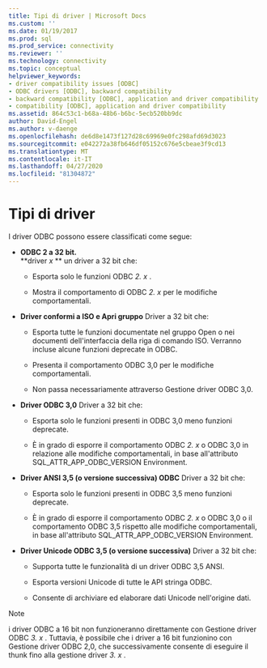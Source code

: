 ```yaml
---
title: Tipi di driver | Microsoft Docs
ms.custom: ''
ms.date: 01/19/2017
ms.prod: sql
ms.prod_service: connectivity
ms.reviewer: ''
ms.technology: connectivity
ms.topic: conceptual
helpviewer_keywords:
- driver compatibility issues [ODBC]
- ODBC drivers [ODBC], backward compatibility
- backward compatibility [ODBC], application and driver compatibility
- compatibility [ODBC], application and driver compatibility
ms.assetid: 864c53c1-b68a-48b6-b6bc-5ecb520bb9dc
author: David-Engel
ms.author: v-daenge
ms.openlocfilehash: de6d8e1473f127d28c69969e0fc298afd69d3023
ms.sourcegitcommit: e042272a38fb646df05152c676e5cbeae3f9cd13
ms.translationtype: MT
ms.contentlocale: it-IT
ms.lasthandoff: 04/27/2020
ms.locfileid: "81304872"
---
```

# <a name="types-of-drivers"></a>Tipi di driver
I driver ODBC possono essere classificati come segue:  
  
-   **ODBC 2 a 32 bit.**  
     **driver _x_ ** un driver a 32 bit che:  
  
    -   Esporta solo le funzioni ODBC *2. x* .  
  
    -   Mostra il comportamento di ODBC *2. x* per le modifiche comportamentali.  
  
-   **Driver conformi a ISO e Apri gruppo** Driver a 32 bit che:  
  
    -   Esporta tutte le funzioni documentate nel gruppo Open o nei documenti dell'interfaccia della riga di comando ISO. Verranno incluse alcune funzioni deprecate in ODBC.  
  
    -   Presenta il comportamento ODBC 3,0 per le modifiche comportamentali.  
  
    -   Non passa necessariamente attraverso Gestione driver ODBC 3,0.  
  
-   **Driver ODBC 3,0** Driver a 32 bit che:  
  
    -   Esporta solo le funzioni presenti in ODBC 3,0 meno funzioni deprecate.  
  
    -   È in grado di esporre il comportamento ODBC *2. x* o ODBC 3,0 in relazione alle modifiche comportamentali, in base all'attributo SQL_ATTR_APP_ODBC_VERSION Environment.  
  
-   **Driver ANSI 3,5 (o versione successiva) ODBC** Driver a 32 bit che:  
  
    -   Esporta solo le funzioni presenti in ODBC 3,5 meno funzioni deprecate.  
  
    -   È in grado di esporre il comportamento ODBC *2. x* o ODBC 3,0 o il comportamento ODBC 3,5 rispetto alle modifiche comportamentali, in base all'attributo SQL_ATTR_APP_ODBC_VERSION Environment.  
  
-   **Driver Unicode ODBC 3,5 (o versione successiva)** Driver a 32 bit che:  
  
    -   Supporta tutte le funzionalità di un driver ODBC 3,5 ANSI.  
  
    -   Esporta versioni Unicode di tutte le API stringa ODBC.  
  
    -   Consente di archiviare ed elaborare dati Unicode nell'origine dati.  
  
> [!NOTE]  
>  i driver ODBC a 16 bit non funzioneranno direttamente con Gestione driver ODBC *3. x* . Tuttavia, è possibile che i driver a 16 bit funzionino con Gestione driver ODBC 2,0, che successivamente consente di eseguire il thunk fino alla gestione driver *3. x* .

